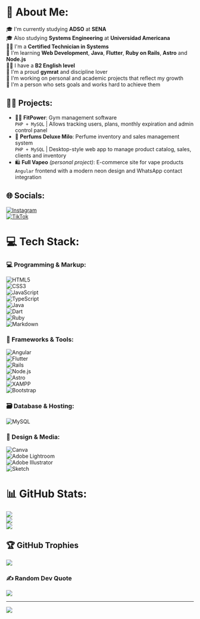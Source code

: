 # 💫 About Me:
🎓 I'm currently studying **ADSO** at **SENA**  
🎓 Also studying **Systems Engineering** at **Universidad Americana**  
🧑‍🔧 I'm a **Certified Technician in Systems**  
🧠 I'm learning **Web Development**, **Java**, **Flutter**, **Ruby on Rails**, **Astro** and **Node.js**  
💂‍♂️ I have a **B2 English level**  
💪 I'm a proud **gymrat** and discipline lover  
🚀 I'm working on personal and academic projects that reflect my growth  
🎯 I'm a person who sets goals and works hard to achieve them  

## 👨‍💻 Projects:
- 🏋️‍♂️ **FitPower**: Gym management software  
  `PHP + MySQL` | Allows tracking users, plans, monthly expiration and admin control panel  
- 🌸 **Perfums Deluxe Milo**: Perfume inventory and sales management system  
  `PHP + MySQL` | Desktop-style web app to manage product catalog, sales, clients and inventory  
- 🛍️ **Full Vapeo** *(personal project)*: E-commerce site for vape products  
  `Angular` frontend with a modern neon design and WhatsApp contact integration  

## 🌐 Socials:
[![Instagram](https://img.shields.io/badge/Instagram-%23E4405F.svg?logo=Instagram&logoColor=white)](https://instagram.com/ivan_mejia1702)  
[![TikTok](https://img.shields.io/badge/TikTok-%23000000.svg?logo=TikTok&logoColor=white)](https://tiktok.com/@nitghwing)  

# 💻 Tech Stack:
### 💻 Programming & Markup:
![HTML5](https://img.shields.io/badge/html5-%23E34F26.svg?style=for-the-badge&logo=html5&logoColor=white)  
![CSS3](https://img.shields.io/badge/css3-%231572B6.svg?style=for-the-badge&logo=css3&logoColor=white)  
![JavaScript](https://img.shields.io/badge/javascript-%23323330.svg?style=for-the-badge&logo=javascript&logoColor=%23F7DF1E)  
![TypeScript](https://img.shields.io/badge/typescript-%23007ACC.svg?style=for-the-badge&logo=typescript&logoColor=white)  
![Java](https://img.shields.io/badge/java-%23ED8B00.svg?style=for-the-badge&logo=java&logoColor=white)  
![Dart](https://img.shields.io/badge/dart-%230175C2.svg?style=for-the-badge&logo=dart&logoColor=white)  
![Ruby](https://img.shields.io/badge/ruby-%23CC342D.svg?style=for-the-badge&logo=ruby&logoColor=white)  
![Markdown](https://img.shields.io/badge/markdown-%23000000.svg?style=for-the-badge&logo=markdown&logoColor=white)

### 🚀 Frameworks & Tools:
![Angular](https://img.shields.io/badge/angular-%23DD0031.svg?style=for-the-badge&logo=angular&logoColor=white)  
![Flutter](https://img.shields.io/badge/flutter-%2302569B.svg?style=for-the-badge&logo=flutter&logoColor=white)  
![Rails](https://img.shields.io/badge/rails-%23CC0000.svg?style=for-the-badge&logo=rubyonrails&logoColor=white)  
![Node.js](https://img.shields.io/badge/node.js-%23339933.svg?style=for-the-badge&logo=node.js&logoColor=white)  
![Astro](https://img.shields.io/badge/astro-%23ff5d01.svg?style=for-the-badge&logo=astro&logoColor=white)  
![XAMPP](https://img.shields.io/badge/xampp-%23FB7A24.svg?style=for-the-badge&logo=xampp&logoColor=white)  
![Bootstrap](https://img.shields.io/badge/bootstrap-%23563D7C.svg?style=for-the-badge&logo=bootstrap&logoColor=white)

### 🗃️ Database & Hosting:
![MySQL](https://img.shields.io/badge/mysql-%2300f.svg?style=for-the-badge&logo=mysql&logoColor=white)

### 🎨 Design & Media:
![Canva](https://img.shields.io/badge/Canva-%2300C4CC.svg?style=for-the-badge&logo=Canva&logoColor=white)  
![Adobe Lightroom](https://img.shields.io/badge/Adobe%20Lightroom-31A8FF.svg?style=for-the-badge&logo=Adobe%20Lightroom&logoColor=white)  
![Adobe Illustrator](https://img.shields.io/badge/adobeillustrator-%23FF9A00.svg?style=for-the-badge&logo=adobeillustrator&logoColor=white)  
![Sketch](https://img.shields.io/badge/Sketch-FFB387?style=for-the-badge&logo=sketch&logoColor=black)

# 📊 GitHub Stats:
![](https://github-readme-stats.vercel.app/api?username=ivancamilo10&theme=nightowl&hide_border=false&include_all_commits=false&count_private=false)<br/>
![](https://github-readme-streak-stats.herokuapp.com/?user=ivancamilo10&theme=nightowl&hide_border=false)<br/>
![](https://github-readme-stats.vercel.app/api/top-langs/?username=ivancamilo10&theme=nightowl&hide_border=false&include_all_commits=false&count_private=false&layout=compact)

## 🏆 GitHub Trophies
![](https://github-profile-trophy.vercel.app/?username=ivancamilo10&theme=radical&no-frame=false&no-bg=true&margin-w=4)

### ✍️ Random Dev Quote
![](https://quotes-github-readme.vercel.app/api?type=horizontal&theme=dark)

---
[![](https://visitcount.itsvg.in/api?id=ivancamilo10&icon=0&color=4)](https://visitcount.itsvg.in)

<!-- Proudly created with GPRM ( https://gprm.itsvg.in ) -->
